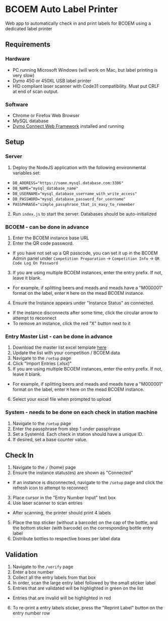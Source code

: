 # BCOEM Auto Label Printer
Web app to automatically check in and print labels for BCOEM using a dedicated label printer

## Requirements
### Hardware
- PC running Microsoft Windows (will work on Mac, but label printing is very slow)
- Dymo 450 or 450XL USB label printer
- HID compliant laser scanner with Code31 compatibility. Must put CRLF at end of scan output.

### Software
- Chrome or Firefox Web Browser
- MySQL database
- [Dymo Connect Web Framework](https://s3.amazonaws.com/download.dymo.com/dymo/Software/Win/DCDSetup1.3.2.18.exe) installed and running

## Setup
### Server
1. Deploy the NodeJS application with the following environmental variables set:
  - `DB_ADDRESS="https://some.mysql.database.com:3306"`
  - `DB_NAME="mysql_database_name"`
  - `DB_USERNAME="mysql_database_username_with_write_access"`
  - `DB_PASSWORD="mysql_database_password_for_username"`
  - `PASSPHRASE="simple_passphrase_that_is_easy_to_remember`
2. Run `index.js` to start the server. Databases should be auto-initialized

### BCOEM - can be done in advance
1. Enter the BCOEM instance base URL
2. Enter the QR code password. 
  - If you have not set up a QR passcode, you can set it up in the BCOEM Admin panel under `Competition Preparation` -> `Competition Info` -> `QR Code Log On Password`
3. If you are using multiple BCOEM instances, enter the entry prefix. If not, leave it blank.
  - For example, if splitting beers and meads and meads have a "M000001" format on the label, enter `M` here on the mead BCOEM instance. 
4. Ensure the Instance appears under "Instance Status" as connected.
  - If the instance disconnects after some time, click the circular arrow to attempt to reconnect
  - To remove an instance, click the red "X" button next to it

### Entry Master List - can be done in advance
1. Download the master list excel template [here](https://github.com/CIA-Homebrew/bcoem-auto-label-printer/raw/main/UPLOAD_TEMPLATE.xlsx)
2. Update the list with your competition / BCOEM data
3. Navigate to the `/setup` page
4. Click "Import Entries (.xlsx)"
5. If you are using multiple BCOEM instances, enter the entry prefix. If not, leave it blank.
  - For example, if splitting beers and meads and meads have a "M000001" format on the label, enter `M` here on the mead BCOEM instance. 
6. Select your excel file when prompted to upload

### System - needs to be done on each check in station machine
1. Navigate to the `/setup` page
2. Enter the passphrase from step 1 under passphrase
3. Set a SystemId. Each check in station should have a unique ID.
4. If desired, set a base counter value. 

## Check In
1. Navigate to the `/` (home) page
2. Ensure the instance status(es) are shown as "Connected"
  - If an instance is disconnected, navigate to the `/setup` page and click the refresh icon to attempt to reconnect
3. Place cursor in the "Entry Number Input" text box
4. Use laser scanner to scan entries
  - After scanning, the printer should print 4 labels
5. Place the top sticker (without a barcode) on the cap of the bottle, and the bottom sticker (with barcode) on the corresponding bottle entry label
6. Distribute bottles to respective boxes per label data

## Validation
1. Navigate to the `/verify` page
2. Enter a box number
3. Collect all the entry labels from that box
4. In order, scan the large entry label followed by the small sticker label
5. Entries that are validated will be highlighted in green on the list
  - Entries that are invalid will be highlighted in red
6. To re-print a entry labels sticker, press the "Reprint Label" button on the entry number row
